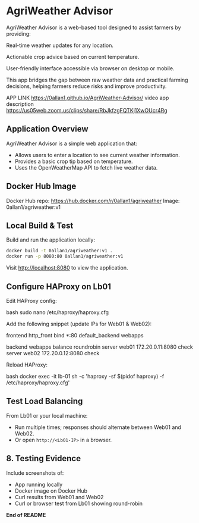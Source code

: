 # AgriWeather Advisor 

AgriWeather Advisor is a web-based tool designed to assist farmers by providing:

Real-time weather updates for any location.

Actionable crop advice based on current temperature.

User-friendly interface accessible via browser on desktop or mobile.

This app bridges the gap between raw weather data and practical farming decisions, helping farmers reduce risks and improve productivity.

APP LINK  https://0allan1.github.io/AgriWeather-Advisor/
video app description https://us05web.zoom.us/clips/share/RbJkfzgFQTKj1XwOUcr4Rg

##  Application Overview

AgriWeather Advisor is a simple web application that:

* Allows users to enter a location to see current weather information.
* Provides a basic crop tip based on temperature.
* Uses the OpenWeatherMap API to fetch live weather data.


##  Docker Hub Image


Docker Hub repo: https://hub.docker.com/r/0allan1/agriweather
Image: 0allan1/agriweather:v1


##  Local Build & Test

Build and run the application locally:

```bash
docker build -t 0allan1/agriweather:v1 .
docker run -p 8080:80 0allan1/agriweather:v1

```
Visit [http://localhost:8080](http://localhost:8080) to view the application.


##  Configure HAProxy on Lb01


Edit HAProxy config:

bash
sudo nano /etc/haproxy/haproxy.cfg


Add the following snippet (update IPs for Web01 & Web02):


frontend http_front
    bind *:80
    default_backend webapps

backend webapps
    balance roundrobin
    server web01 172.20.0.11:8080 check
    server web02 172.20.0.12:8080 check


Reload HAProxy:

bash
docker exec -it lb-01 sh -c 'haproxy -sf $(pidof haproxy) -f /etc/haproxy/haproxy.cfg'


##  Test Load Balancing

From Lb01 or your local machine:



* Run multiple times; responses should alternate between Web01 and Web02.
* Or open `http://<Lb01-IP>` in a browser.

## 8. Testing Evidence

Include screenshots of:

* App running locally
* Docker image on Docker Hub
* Curl results from Web01 and Web02
* Curl or browser test from Lb01 showing round-robin



**End of README**
